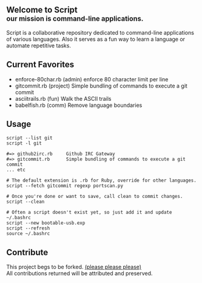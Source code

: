 Welcome to Script <br/><small>our mission is command-line applications.</small>
--------------
Script is a collaborative repository dedicated to command-line applications of various languages. Also it serves as a fun way to learn a language or automate repetitive tasks.

Current Favorites
--------------

+ enforce-80char.rb (admin) enforce 80 character limit per line
+ gitcommit.rb (project) Simple bundling of commands to execute a git commit
+ asciitrails.rb (fun) Walk the ASCII trails
+ babelfish.rb (comm) Remove language boundaries

Usage
--------------

```
script --list git
script -l git

#=> github2irc.rb     Github IRC Gateway
#=> gitcommit.rb      Simple bundling of commands to execute a git commit
... etc

# The default extension is .rb for Ruby, override for other languages.
script --fetch gitcommit regexp portscan.py

# Once you're done or want to save, call clean to commit changes.
script --clean

# Often a script doesn't exist yet, so just add it and update ~/.bashrc
script --new bootable-usb.exp
script --refresh
source ~/.bashrc
```

Contribute
--------------

This project begs to be forked. [(please please please)](https://github.com/wurde/script/fork)<br/>
All contributions returned will be attributed and preserved.
